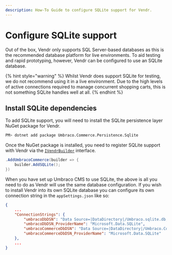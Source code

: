 ```yaml
---
description: How-To Guide to configure SQLite support for Vendr.
---
```


# Configure SQLite support

Out of the box, Vendr only supports SQL Server-based databases as this is the recommended database platform for live environments. To aid testing and rapid prototyping, however, Vendr can be configured to use an SQLite database.

{% hint style="warning" %}
Whilst Vendr does support SQLite for testing, we do not recommend using it in a live environment. Due to the high levels of active connections required to manage concurrent shopping carts, this is not something SQLite handles well at all.
{% endhint %}

## Install SQLite dependencies

To add SQLite support, you will need to install the SQLite persistence layer NuGet package for Vendr.

```bash
PM> dotnet add package Umbraco.Commerce.Persistence.Sqlite
```

Once the NuGet package is installed, you need to register SQLite support with Vendr via the [`IVendrBuilder`](../key-concepts/vendr-builder.md) interface.

```csharp
.AddUmbracoCommerce(builder => {
    builder.AddSQLite();
})
```

When you have set up Umbraco CMS to use SQLite, the above is all you need to do as Vendr will use the same database configuration. If you wish to install Vendr into its own SQLite database you can configure its own connection string in the `appSettings.json` like so:

```json
{
    ...
    "ConnectionStrings": {
        "umbracoDbDSN": "Data Source=|DataDirectory|/Umbraco.sqlite.db;Cache=Shared;Foreign Keys=True;Pooling=True",
        "umbracoDbDSN_ProviderName": "Microsoft.Data.SQLite",
        "umbracoCommerceDbDSN": "Data Source=|DataDirectory|/Umbraco.Commerce.sqlite.db;Mode=ReadWrite;Foreign Keys=True;Pooling=True;Cache=Shared",
        "umbracoCommerceDbDSN_ProviderName": "Microsoft.Data.SQLite"
    },
    ...
}

```
